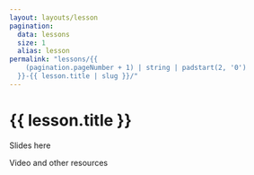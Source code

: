 ```yaml
---
layout: layouts/lesson
pagination:
  data: lessons
  size: 1
  alias: lesson
permalink: "lessons/{{
    (pagination.pageNumber + 1) | string | padstart(2, '0')
  }}-{{ lesson.title | slug }}/"
---
```


# {{ lesson.title }}

Slides here

Video and other resources
